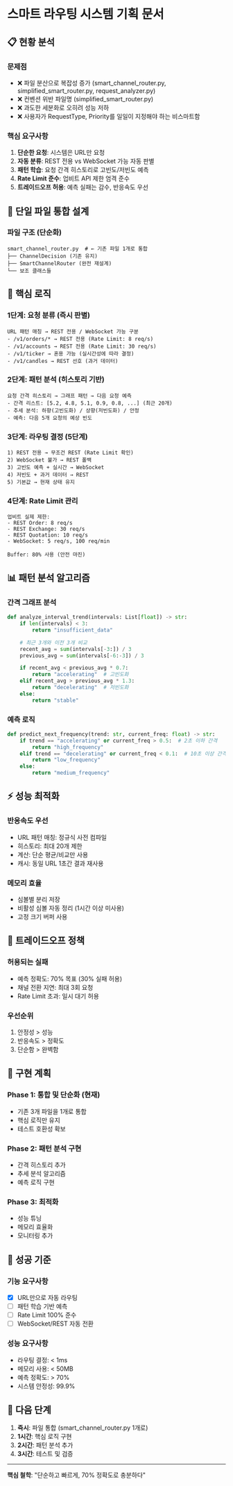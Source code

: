 # 스마트 라우팅 시스템 기획 문서

## 📋 현황 분석

### 문제점
- ❌ 파일 분산으로 복잡성 증가 (smart_channel_router.py, simplified_smart_router.py, request_analyzer.py)
- ❌ 컨벤션 위반 파일명 (simplified_smart_router.py)
- ❌ 과도한 세분화로 오히려 성능 저하
- ❌ 사용자가 RequestType, Priority를 일일이 지정해야 하는 비스마트함

### 핵심 요구사항
1. **단순한 요청**: 시스템은 URL만 요청
2. **자동 분류**: REST 전용 vs WebSocket 가능 자동 판별
3. **패턴 학습**: 요청 간격 히스토리로 고빈도/저빈도 예측
4. **Rate Limit 준수**: 업비트 API 제한 엄격 준수
5. **트레이드오프 허용**: 예측 실패는 감수, 반응속도 우선

## 🎯 단일 파일 통합 설계

### 파일 구조 (단순화)
```
smart_channel_router.py  # ← 기존 파일 1개로 통합
├── ChannelDecision (기존 유지)
├── SmartChannelRouter (완전 재설계)
└── 보조 클래스들
```

## 🧠 핵심 로직

### 1단계: 요청 분류 (즉시 판별)
```
URL 패턴 매칭 → REST 전용 / WebSocket 가능 구분
- /v1/orders/* → REST 전용 (Rate Limit: 8 req/s)
- /v1/accounts → REST 전용 (Rate Limit: 30 req/s)
- /v1/ticker → 혼용 가능 (실시간성에 따라 결정)
- /v1/candles → REST 선호 (과거 데이터)
```

### 2단계: 패턴 분석 (히스토리 기반)
```
요청 간격 히스토리 → 그래프 패턴 → 다음 요청 예측
- 간격 리스트: [5.2, 4.8, 5.1, 0.9, 0.8, ...] (최근 20개)
- 추세 분석: 하향(고빈도화) / 상향(저빈도화) / 안정
- 예측: 다음 5개 요청의 예상 빈도
```

### 3단계: 라우팅 결정 (5단계)
```
1) REST 전용 → 무조건 REST (Rate Limit 확인)
2) WebSocket 불가 → REST 폴백
3) 고빈도 예측 + 실시간 → WebSocket
4) 저빈도 + 과거 데이터 → REST
5) 기본값 → 현재 상태 유지
```

### 4단계: Rate Limit 관리
```
업비트 실제 제한:
- REST Order: 8 req/s
- REST Exchange: 30 req/s
- REST Quotation: 10 req/s
- WebSocket: 5 req/s, 100 req/min

Buffer: 80% 사용 (안전 마진)
```

## 📊 패턴 분석 알고리즘

### 간격 그래프 분석
```python
def analyze_interval_trend(intervals: List[float]) -> str:
    if len(intervals) < 3:
        return "insufficient_data"

    # 최근 3개와 이전 3개 비교
    recent_avg = sum(intervals[-3:]) / 3
    previous_avg = sum(intervals[-6:-3]) / 3

    if recent_avg < previous_avg * 0.7:
        return "accelerating"  # 고빈도화
    elif recent_avg > previous_avg * 1.3:
        return "decelerating"  # 저빈도화
    else:
        return "stable"
```

### 예측 로직
```python
def predict_next_frequency(trend: str, current_freq: float) -> str:
    if trend == "accelerating" or current_freq > 0.5:  # 2초 이하 간격
        return "high_frequency"
    elif trend == "decelerating" or current_freq < 0.1:  # 10초 이상 간격
        return "low_frequency"
    else:
        return "medium_frequency"
```

## ⚡ 성능 최적화

### 반응속도 우선
- URL 패턴 매칭: 정규식 사전 컴파일
- 히스토리: 최대 20개 제한
- 계산: 단순 평균/비교만 사용
- 캐시: 동일 URL 1초간 결과 재사용

### 메모리 효율
- 심볼별 분리 저장
- 비활성 심볼 자동 정리 (1시간 이상 미사용)
- 고정 크기 버퍼 사용

## 🔄 트레이드오프 정책

### 허용되는 실패
- 예측 정확도: 70% 목표 (30% 실패 허용)
- 채널 전환 지연: 최대 3회 요청
- Rate Limit 초과: 일시 대기 허용

### 우선순위
1. 안정성 > 성능
2. 반응속도 > 정확도
3. 단순함 > 완벽함

## 📝 구현 계획

### Phase 1: 통합 및 단순화 (현재)
- 기존 3개 파일을 1개로 통합
- 핵심 로직만 유지
- 테스트 호환성 확보

### Phase 2: 패턴 분석 구현
- 간격 히스토리 추가
- 추세 분석 알고리즘
- 예측 로직 구현

### Phase 3: 최적화
- 성능 튜닝
- 메모리 효율화
- 모니터링 추가

## 🎯 성공 기준

### 기능 요구사항
- [x] URL만으로 자동 라우팅
- [ ] 패턴 학습 기반 예측
- [ ] Rate Limit 100% 준수
- [ ] WebSocket/REST 자동 전환

### 성능 요구사항
- 라우팅 결정: < 1ms
- 메모리 사용: < 50MB
- 예측 정확도: > 70%
- 시스템 안정성: 99.9%

## 🚀 다음 단계

1. **즉시**: 파일 통합 (smart_channel_router.py 1개로)
2. **1시간**: 핵심 로직 구현
3. **2시간**: 패턴 분석 추가
4. **3시간**: 테스트 및 검증

---

**핵심 철학**: "단순하고 빠르게, 70% 정확도로 충분하다"
